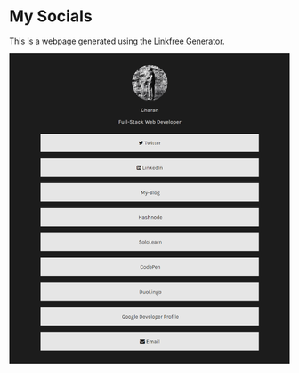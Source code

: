 # My Socials

This is a webpage generated using the [Linkfree Generator](https://linkfree.ckt.im/).

![](./screenshot.png)
